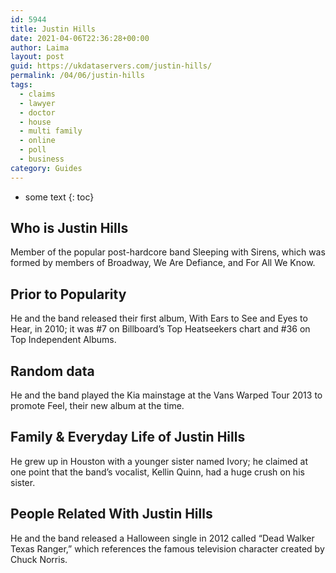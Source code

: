 ```yaml
---
id: 5944
title: Justin Hills
date: 2021-04-06T22:36:28+00:00
author: Laima
layout: post
guid: https://ukdataservers.com/justin-hills/
permalink: /04/06/justin-hills
tags:
  - claims
  - lawyer
  - doctor
  - house
  - multi family
  - online
  - poll
  - business
category: Guides
---
```


* some text
{: toc}


## Who is Justin Hills
                  
                  
                  
Member of the popular post-hardcore band Sleeping with Sirens, which was formed by members of Broadway, We Are Defiance, and For All We Know. 
                  
              
            
              
            
                
                
                
## Prior to Popularity
                  
                  
                  
He and the band released their first album, With Ears to See and Eyes to Hear, in 2010; it was #7 on Billboard&#8217;s Top Heatseekers chart and #36 on Top Independent Albums. 
                  
              
            
              
            
                
                
                
## Random data
                  
                  
                  
He and the band played the Kia mainstage at the Vans Warped Tour 2013 to promote Feel, their new album at the time. 
                  
              
            
              
            
                
                
                
## Family & Everyday Life of Justin Hills
                  
                  
                  
He grew up in Houston with a younger sister named Ivory; he claimed at one point that the band&#8217;s vocalist, Kellin Quinn, had a huge crush on his sister. 
                  
              
            
              
            
                
                
                
## People Related With Justin Hills
                  
                  
                  
He and the band released a Halloween single in 2012 called &#8220;Dead Walker Texas Ranger,&#8221; which references the famous television character created by Chuck Norris. 
                  
              
            
              
            
                
              
            
              
              
            
            
              
            
          
          
          